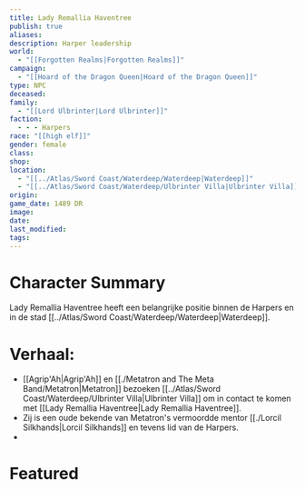 ```yaml
---
title: Lady Remallia Haventree
publish: true
aliases: 
description: Harper leadership
world:
  - "[[Forgotten Realms|Forgotten Realms]]"
campaign:
  - "[[Hoard of the Dragon Queen|Hoard of the Dragon Queen]]"
type: NPC
deceased: 
family:
  - "[[Lord Ulbrinter|Lord Ulbrinter]]"
faction:
  - - - Harpers
race: "[[high elf]]"
gender: female
class: 
shop: 
location:
  - "[[../Atlas/Sword Coast/Waterdeep/Waterdeep|Waterdeep]]"
  - "[[../Atlas/Sword Coast/Waterdeep/Ulbrinter Villa|Ulbrinter Villa]]"
origin: 
game_date: 1489 DR
image: 
date: 
last_modified: 
tags: 
---
```

# Character Summary
Lady Remallia Haventree heeft een belangrijke positie binnen de Harpers en in de stad [[../Atlas/Sword Coast/Waterdeep/Waterdeep|Waterdeep]]. 

# Verhaal:
- [[Agrip'Ah|Agrip'Ah]] en [[./Metatron and The Meta Band/Metatron|Metatron]] bezoeken [[../Atlas/Sword Coast/Waterdeep/Ulbrinter Villa|Ulbrinter Villa]] om in contact te komen met [[Lady Remallia Haventree|Lady Remallia Haventree]].
- Zij is een oude bekende van Metatron's vermoordde mentor [[./Lorcil Silkhands|Lorcil Silkhands]]  en tevens lid van de Harpers. 
- 
# Featured


